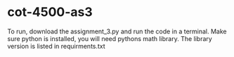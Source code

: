 # cot-4500-as3
To run, download the assignment_3.py and run the code in a terminal. Make sure python is installed, you will need pythons math library. The library version is listed in requirments.txt
